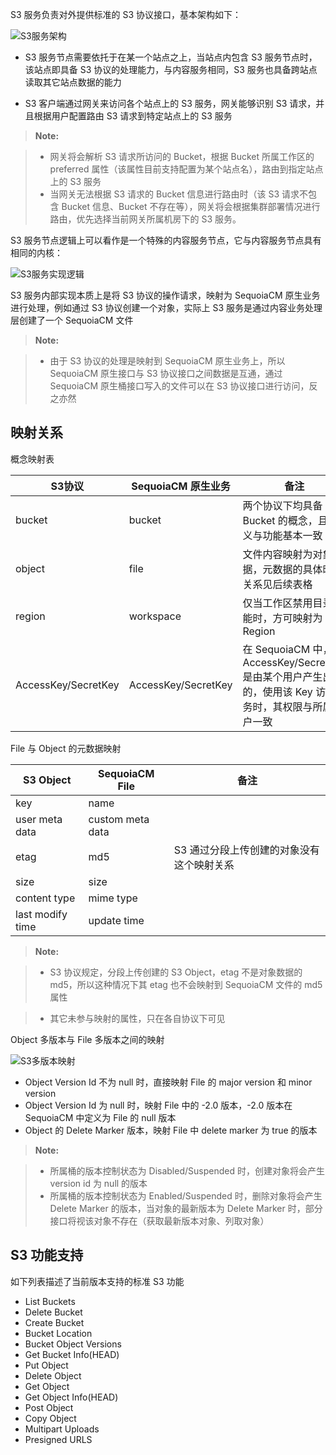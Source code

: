 S3 服务负责对外提供标准的 S3 协议接口，基本架构如下：

![S3服务架构][s3_server_arch]

- S3 服务节点需要依托于在某一个站点之上，当站点内包含 S3 服务节点时，该站点即具备 S3 协议的处理能力，与内容服务相同，S3 服务也具备跨站点读取其它站点数据的能力

- S3 客户端通过网关来访问各个站点上的 S3 服务，网关能够识别 S3 请求，并且根据用户配置路由 S3 请求到特定站点上的 S3 服务


> **Note:**

> * 网关将会解析 S3 请求所访问的 Bucket，根据 Bucket 所属工作区的 preferred 属性（该属性目前支持配置为某个站点名），路由到指定站点上的 S3 服务
> * 当网关无法根据 S3 请求的 Bucket 信息进行路由时（该 S3 请求不包含 Bucket 信息、Bucket 不存在等），网关将会根据集群部署情况进行路由，优先选择当前网关所属机房下的 S3 服务。


S3 服务节点逻辑上可以看作是一个特殊的内容服务节点，它与内容服务节点具有相同的内核：

![S3服务实现逻辑][s3_server_logic]

S3 服务内部实现本质上是将 S3 协议的操作请求，映射为 SequoiaCM 原生业务进行处理，例如通过 S3 协议创建一个对象，实际上 S3 服务是通过内容业务处理层创建了一个 SequoiaCM 文件

> **Note:**

> * 由于 S3 协议的处理是映射到 SequoiaCM 原生业务上，所以 SequoiaCM 原生接口与 S3 协议接口之间数据是互通，通过 SequoiaCM 原生桶接口写入的文件可以在 S3 协议接口进行访问，反之亦然


映射关系
----

概念映射表

|S3协议    |SequoiaCM 原生业务     |备注|
|----------|-----------------------|----|
|bucket    |bucket                 |两个协议下均具备 Bucket 的概念，且含义与功能基本一致|
|object    |file                   |文件内容映射为对象数据，元数据的具体映射关系见后续表格|
|region    |workspace              |仅当工作区禁用目录功能时，方可映射为 Region|
|AccessKey/SecretKey|AccessKey/SecretKey|在 SequoiaCM 中，AccessKey/SecretKey 是由某个用户产生出来的，使用该 Key 访问业务时，其权限与所属用户一致|

File 与 Object 的元数据映射

|S3 Object |SequoiaCM File         | 备注 |
|----------|-----------------------|------|
|key       |name                   ||
|user meta data|custom meta data   ||
|etag      | md5 |  S3 通过分段上传创建的对象没有这个映射关系|
|size      |size||
|content type | mime type||
|last modify time|update time||

> **Note:**

> * S3 协议规定，分段上传创建的 S3 Object，etag 不是对象数据的 md5，所以这种情况下其 etag 也不会映射到 SequoiaCM 文件的 md5 属性

> * 其它未参与映射的属性，只在各自协议下可见

Object 多版本与 File 多版本之间的映射

![S3多版本映射][s3_version_mapping]

- Object Version Id 不为 null 时，直接映射 File 的 major version 和 minor version
- Object Version Id 为 null 时，映射 File 中的 -2.0 版本，-2.0 版本在 SequoiaCM 中定义为 File 的 null 版本
- Object 的 Delete Marker 版本，映射 File 中 delete marker 为 true 的版本

> **Note:**

> *  所属桶的版本控制状态为 Disabled/Suspended 时，创建对象将会产生 version id 为 null 的版本
> *  所属桶的版本控制状态为 Enabled/Suspended 时，删除对象将会产生 Delete Marker 的版本，当对象的最新版本为 Delete Marker 时，部分接口将视该对象不存在（获取最新版本对象、列取对象）

S3 功能支持
----
如下列表描述了当前版本支持的标准 S3 功能

- List Buckets
- Delete Bucket
- Create Bucket
- Bucket Location
- Bucket Object Versions
- Get Bucket Info(HEAD)
- Put Object
- Delete Object
- Get Object
- Get Object Info(HEAD)
- Post Object
- Copy Object
- Multipart Uploads
- Presigned URLS

[s3_server_arch]:Architecture/Microservice/s3_server.png
[s3_server_logic]:Architecture/Microservice/s3_server_logic.png
[s3_version_mapping]:Architecture/Microservice/s3_version_mapping.png